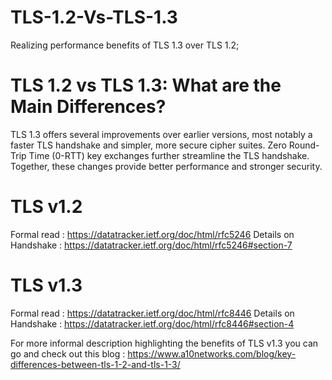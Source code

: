 # TLS-1.2-Vs-TLS-1.3
Realizing performance benefits of TLS 1.3 over TLS 1.2;

# TLS 1.2 vs TLS 1.3: What are the Main Differences?
TLS 1.3 offers several improvements over earlier versions, most notably a faster TLS handshake and simpler, more secure cipher suites. 
Zero Round-Trip Time (0-RTT) key exchanges further streamline the TLS handshake. Together, these changes provide better performance and stronger security.

# TLS v1.2
Formal read : https://datatracker.ietf.org/doc/html/rfc5246
Details on Handshake : https://datatracker.ietf.org/doc/html/rfc5246#section-7

# TLS v1.3
Formal read : https://datatracker.ietf.org/doc/html/rfc8446
Details on Handshake : https://datatracker.ietf.org/doc/html/rfc8446#section-4

For more informal description highlighting the benefits of TLS v1.3 you can go and check out this blog : https://www.a10networks.com/blog/key-differences-between-tls-1-2-and-tls-1-3/ 
